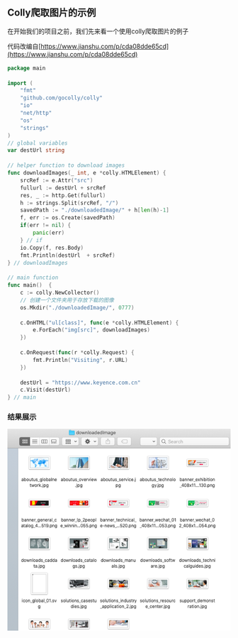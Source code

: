 ## Colly爬取图片的示例

在开始我们的项目之前，我们先来看一个使用colly爬取图片的例子

代码改编自[https://www.jianshu.com/p/cda08dde65cd](https://www.jianshu.com/p/cda08dde65cd)
```go
package main

import (
    "fmt"
    "github.com/gocolly/colly"
    "io"
    "net/http"
    "os"
    "strings"
)
// global variables
var destUrl string

// helper function to download images
func downloadImages(_ int, e *colly.HTMLElement) {
    srcRef := e.Attr("src")
    fullurl := destUrl + srcRef
    res, _ := http.Get(fullurl)
    h := strings.Split(srcRef, "/")
    savedPath := "./downloadedImage/" + h[len(h)-1]
    f, err := os.Create(savedPath)
    if(err != nil) {
        panic(err)
    } // if
    io.Copy(f, res.Body)
    fmt.Println(destUrl  + srcRef)
} // downloadImages

// main function
func main()  {
    c := colly.NewCollector()
    // 创建一个文件夹用于存放下载的图像
    os.Mkdir("./downloadedImage/", 0777)

    c.OnHTML("ul[class]", func(e *colly.HTMLElement) {
        e.ForEach("img[src]", downloadImages)
    })

    c.OnRequest(func(r *colly.Request) {
        fmt.Println("Visiting", r.URL)
    })

    destUrl = "https://www.keyence.com.cn"
    c.Visit(destUrl)
} // main
```

### 结果展示

<div align=center><img src="../images/18.png"/></div>